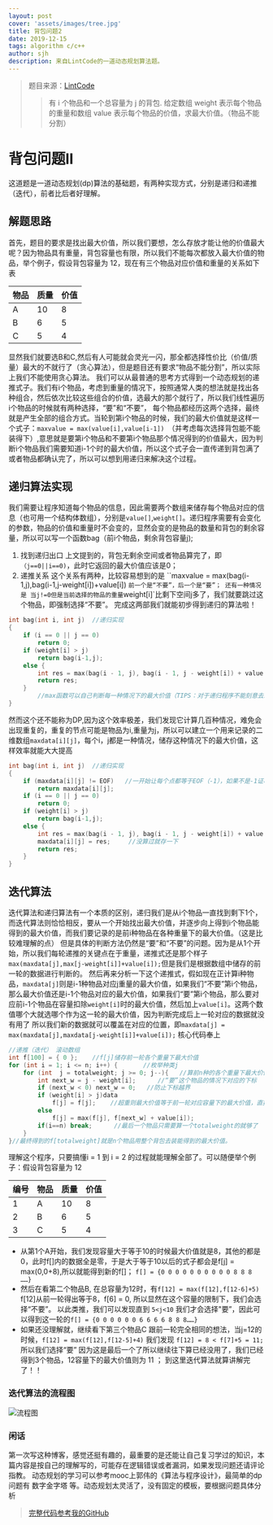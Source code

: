 ```yaml
---
layout: post
cover: 'assets/images/tree.jpg'
title: 背包问题2
date: 2019-12-15
tags: algorithm c/c++
author: sjh
description: 来自LintCode的一道动态规划算法题。
---
```



>题目来源：[LintCode](https://www.lintcode.com/problem/backpack-ii/description)
>>有 i 个物品和一个总容量为 j 的背包. 给定数组 weight 表示每个物品的重量和数组 value 表示每个物品的价值，求最大价值。（物品不能分割）

# 背包问题II

这道题是一道动态规划(dp)算法的基础题，有两种实现方式，分别是递归和递推（迭代），前者比后者好理解。

## 解题思路

首先，题目的要求是找出最大价值，所以我们要想，怎么存放才能让他的价值最大呢？因为物品具有重量，背包容量也有限，所以我们不能每次都放入最大价值的物品，举个例子，假设背包容量为 12，现在有三个物品对应价值和重量的关系如下表

| 物品 | 质量 | 价值 |
| ---- | ---- | ---- |
| A    | 10   | 8    |
| B    | 6    | 5    |
| C    | 5    | 4    |

显然我们就要选B和C,然后有人可能就会灵光一闪，那全都选择性价比（价值/质量）最大的不就行了（贪心算法），但是题目还有要求“物品不能分割”，所以实际上我们不能使用贪心算法。
我们可以从最普通的思考方式得到一个动态规划的递推式子。我们有i个物品，考虑到重量的情况下，按照通常人类的想法就是找出各种组合，然后依次比较这些组合的价值，选最大的那个就行了，所以我们线性遍历i个物品的时候就有两种选择，“要”和“不要”，
每个物品都经历这两个选择，最终就是产生全部的组合方式。当轮到第i个物品的时候，我们的最大价值就是这样一个式子：`maxvalue = max(value[i],value[i-1]) `（并考虑每次选择背包能不能装得下）,意思就是要第i个物品和不要第i个物品那个情况得到的价值最大，因为判断i个物品我们需要知道i-1个时的最大价值，所以这个式子会一直传递到背包满了或者物品都确认完了，所以可以想到用递归来解决这个过程。

## 递归算法实现

我们需要让程序知道每个物品的信息，因此需要两个数组来储存每个物品对应的信息（也可用一个结构体数组），分别是`value[]`,`weight[]`。递归程序需要有会变化的参数，物品的价值和重量时不会变的，显然会变的是物品的数量和背包的剩余容量，所以可以写一个函数bag（前i个物品，剩余背包容量j);
1. 找到递归出口
上文提到的，背包无剩余空间或者物品算完了，即`（j==0||i==0)`，此时它返回的最大价值应该是0；
2. 递推关系
这个关系有两种，比较容易想到的是 ``maxvalue = max(bag(i-1,j),bag(i-1,j-weight[i])+value[i]) `前一个是“不要”，后一个是“要”；
还有一种情况是 当j!=0但是当前选择的物品的重量`weight[i]`比剩下空间j多了，我们就要跳过这个物品，即强制选择“不要”。
完成这两部我们就能初步得到递归的算法啦！
```c++
int bag(int i, int j)  //递归实现
{
	if (i == 0 || j == 0)
		return 0;
	if (weight[i] > j)
		return bag(i-1,j);
	else {
		int res = max(bag(i - 1, j), bag(i - 1, j - weight[i]) + value[i]);
		return res;
	}
        //max函数可以自己判断每一种情况下的最大价值（TIPS：对于递归程序不能刻意去思考它的过程，主要理解它的方向）
}
```
然而这个还不能称为DP,因为这个效率极差，我们发现它计算几百种情况，难免会出现重复的，重复的节点可能是物品为i,重量为j，所以可以建立一个用来记录的二维数组`maxdata[i][j]`，每个i，j都是一种情况，储存这种情况下的最大价值，这样效率就能大大提高
```c++
int bag(int i, int j)  //递归实现
{
    if (maxdata[i][j] != EOF)   //一开始让每个点都等于EOF（-1），如果不是-1证明这个情况已经算过了，可以直接return
        return maxdata[i][j];
    if (i == 0 || j == 0)
        return 0;
    if (weight[i] > j)
        return bag(i-1,j);
    else {
        int res = max(bag(i - 1, j), bag(i - 1, j - weight[i]) + value[i]);
        maxdata[i][j] = res;     //没算过就存一下
        return res;
    }
}
```

## 迭代算法

迭代算法和递归算法有一个本质的区别，递归我们是从i个物品一直找到剩下1个，而迭代算法则恰恰相反，要从一个开始找出最大价值，并逐步向上得到i个物品能得到的最大价值，而我们要记录的是前i种物品在各种重量下的最大价值。（这是比较难理解的点）
但是具体的判断方法仍然是“要”和“不要”的问题。因为是从1个开始，所以我们每轮递推的关键点在于重量，递推式还是那个样子`max(maxdata[j],max[j-weight[i]]+value[i]);`但是我们是根据数组中储存的前一轮的数据进行判断的。
然后再来分析一下这个递推式，假如现在正计算i种物品，`maxdata[j]`则是i-1种物品对应j重量的最大价值，如果我们“不要”第i个物品，那么最大价值还是i-1个物品对应的最大价值，如果我们“要”第i个物品，那么要对应前i-1个物品在容量扣除`weight[i]`时的最大价值，然后加上`value[i]`。这两个数值哪个大就选哪个作为这一轮的最大价值，因为判断完成后上一轮对应的数据就没有用了 所以我们新的数据就可以覆盖在对应的位置，即`maxdata[j] = max(maxdata[j],maxdata[j-weight[i]]+value[i]);`
核心代码奉上

```c++
//递推（迭代） 滚动数组
int f[100] = { 0 };    //f[j]储存前一轮各个重量下最大价值
for (int i = 1; i <= n; i++) {       //枚举种类j
    for (int  j = totalweight; j >= 0; j--){   //算前n种的各个重量下最大价值
        int next_w = j - weight[i];      //“要”这个物品的情况下对应的下标
        if (next_w < 0) next_w = 0;   //防止下标越界
        if (weight[i] > j)data
            f[j] = f[j];    //超重则最大价值等于前一轮对应容量下的最大价值，直接“不要”
        else 
            f[j] = max(f[j], f[next_w] + value[i]);
        if(i==n) break;      //最后一个物品只需要算一个totalweight的就够了
    }
}//最终得到的f[totalweight]就是n个物品用整个背包去装能得到的最大价值。
```
理解这个程序，只要搞懂i = 1 到 i = 2 的过程就能理解全部了。可以随便举个例子：假设背包容量为 12

| 编号 | 物品 | 质量 | 价值 |
| ---- | ---- | ---- | ---- |
| 1    | A    | 10   | 8    |
| 2    | B    | 6    | 5    |
| 3    | C    | 5    | 4    |

- 从第1个A开始，我们发现容量大于等于10的时候最大价值就是8，其他的都是0，此时f[]内的数据全是零，于是大于等于10以后的式子都会是f[j] = max(0,0+8),所以就能得到新的f[]；
`f[] = {0 0 0 0 0 0 0 0 0 0 8 8 8 ……}`
- 然后在看第二个物品B,
在总容量为12时，有`f[12] = max(f[12],f[12-6]+5)` f[12]从前一轮得出等于8，f[6] = 0, 所以显然在这个容量的限制下，我们会选择“不要”。
以此类推，我们可以发现直到 `5<j<10` 我们才会选择"要”，因此可以得到这一轮的`f[] = {0 0 0 0 0 0 6 6 6 6 8 8 8……}`
- 如果还没理解就，继续看下第三个物品C
跟前一轮完全相同的想法，当j=12的时候，`f[12] = max(f[12],f[12-5]+4)` 我们发现 `f[12] = 8 < f[7]+5 = 11;` 所以我们选择“要”
因为这是最后一个了所以继续往下算已经没用了，我们已经得到3个物品，12容量下的最大价值则为 11 ；
到这里迭代算法就算讲解完了！！

### 迭代算法的流程图

![流程图](https://images.cnblogs.com/cnblogs_com/sjh001/1613845/o_191215031836%E6%B5%81%E7%A8%8B%E5%9B%BE.png)

### 闲话

第一次写这种博客，感觉还挺有趣的，最重要的是还能让自己复习学过的知识，本篇内容是按自己的理解写的，可能存在逻辑错误或者漏洞，如果发现问题还请评论指教。
动态规划的学习可以参考mooc上郭伟的《算法与程序设计》，最简单的dp问题有 数字金字塔 等。动态规划太灵活了，没有固定的模板，要根据问题具体分析

>[完整代码参考我的GitHub](https://github.com/838239178/just-Quiz/blob/master/%E5%8A%A8%E6%80%81%E8%A7%84%E5%88%9202%EF%BC%8801%E8%83%8C%E5%8C%85%EF%BC%89)